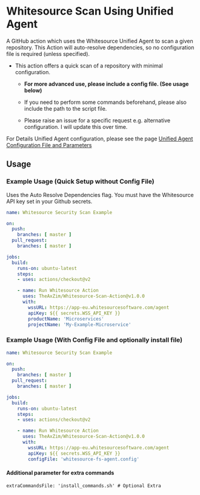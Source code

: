 # Whitesource Scan Using Unified Agent

A GitHub action which uses the Whitesource Unified Agent to scan a given repository. This Action will auto-resolve dependencies, so no configuration file is required (unless specified).

- This action offers a quick scan of a repository with minimal configuration.
    - **For more advanced use, please include a config file. (See usage below)**
    - If you need to perform some commands beforehand, please also include the path to the script file.

    - Please raise an issue for a specific request e.g. alternative configuration. I will update this over time.
    
For Details Unified Agent configuration, please see the page [Unified Agent Configuration File and Parameters](https://whitesource.atlassian.net/wiki/spaces/WD/pages/804814917/Unified+Agent+Configuration+File+and+Parameters)

## Usage

### Example Usage (Quick Setup without Config File)

Uses the Auto Resolve Dependencies flag.
You must have the Whitesource API key set in your Github secrets. 

```yaml
name: Whitesource Security Scan Example

on:
  push:
    branches: [ master ]
  pull_request:
    branches: [ master ]

jobs:
  build:
    runs-on: ubuntu-latest
    steps:
    - uses: actions/checkout@v2

    - name: Run Whitesource Action
      uses: TheAxZim/Whitesource-Scan-Action@v1.0.0
      with:
        wssURL: https://app-eu.whitesourcesoftware.com/agent
        apiKey: ${{ secrets.WSS_API_KEY }}
        productName: 'Microservices'
        projectName: 'My-Example-Microservice'

```

### Example Usage (With Config File and optionally install file)

```yaml
name: Whitesource Security Scan Example

on:
  push:
    branches: [ master ]
  pull_request:
    branches: [ master ]

jobs:
  build:
    runs-on: ubuntu-latest
    steps:
    - uses: actions/checkout@v2

    - name: Run Whitesource Action
      uses: TheAxZim/Whitesource-Scan-Action@v1.0.0
      with:
        wssURL: https://app-eu.whitesourcesoftware.com/agent
        apiKey: ${{ secrets.WSS_API_KEY }}
        configFile: 'whitesource-fs-agent.config'

```

#### Additional parameter for extra commands
```
extraCommandsFile: 'install_commands.sh' # Optional Extra
```
